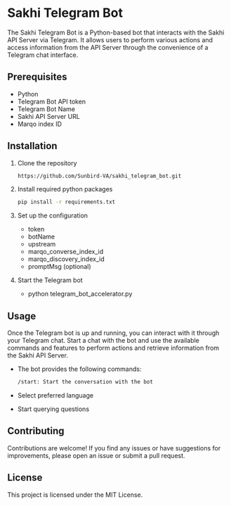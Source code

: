 # Sakhi Telegram Bot

The Sakhi Telegram Bot is a Python-based bot that interacts with the Sakhi API Server via Telegram. It allows users to perform various actions and access information from the API Server through the convenience of a Telegram chat interface.

## Prerequisites

- Python
- Telegram Bot API token
- Telegram Bot Name
- Sakhi API Server URL
- Marqo index ID

## Installation

1. Clone the repository

   ```bash
   https://github.com/Sunbird-VA/sakhi_telegram_bot.git

2. Install required python packages

   ```bash
   pip install -r requirements.txt

3. Set up the configuration

   - token
   - botName
   - upstream
   - marqo_converse_index_id
   - marqo_discovery_index_id
   - promptMsg (optional)

5. Start the Telegram bot

   - python telegram_bot_accelerator.py

## Usage

Once the Telegram bot is up and running, you can interact with it through your Telegram chat. Start a chat with the bot and use the available commands and features to perform actions and retrieve information from the Sakhi API Server.

  - The bot provides the following commands:

    ```bash
    /start: Start the conversation with the bot

  - Select preferred language
  - Start querying questions

## Contributing
Contributions are welcome! If you find any issues or have suggestions for improvements, please open an issue or submit a pull request.

## License
This project is licensed under the MIT License.
